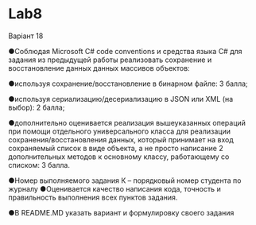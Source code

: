 # Lab8

Варіант 18 

●Соблюдая  Microsoft C# code conventions и средства языка C# для задания из предыдущей работы реализовать сохранение и восстановление данных данных массивов объектов:

●используя сохранение/восстановление в бинарном файле: 3 балла;

●используя сериализацию/десериализацию в JSON или XML (на выбор): 2 балла;

●дополнительно оценивается реализация вышеуказанных операций при помощи отдельного универсального класса для реализации сохранения/восстановления данных, который принимает на вход сохраняемый список в виде объекта, а не просто написание 2 дополнительных методов к основному классу, работающему со списком: 3 балла.

●Номер выполняемого задания К – порядковый номер студента по журналу
●Оценивается качество написания кода, точность и правильность выполнения всех пунктов задания.

●В README.MD указать вариант и формулировку своего задания



